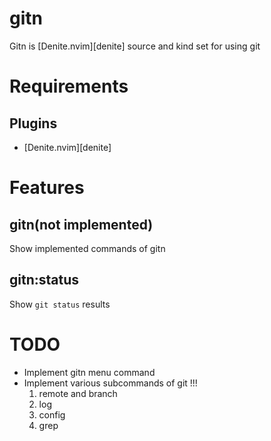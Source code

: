 # gitn
Gitn is [Denite.nvim][denite] source and kind set for using git

# Requirements
## Plugins
- [Denite.nvim][denite]

# Features
## gitn(not implemented)
Show implemented commands of gitn

## gitn:status
Show `git status` results

# TODO
- Implement gitn menu command
- Implement various subcommands of git !!!
    1. remote and branch
    2. log
    3. config
    4. grep

[denite.nvim]:https://github.com/Shougo/denite.nvim
